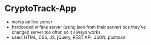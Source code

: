 # CryptoTrack-App
- works on live server
- hardcoded w fake server (using json from their server) bcs they've changed server too often so it always works
- used: HTML, CSS, JS, jQuery, REST API, JSON, postman

